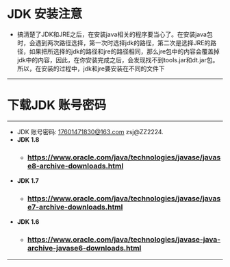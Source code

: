 
# JDK 安装注意
-  搞清楚了JDK和JRE之后，在安装java相关的程序要当心了。在安装java包时，会遇到两次路径选择，第一次时选择jdk的路径，第二次是选择JRE的路径，如果把所选择的jdk的路径和jre的路径相同，那么jre包中的内容会覆盖掉jdk中的内容，因此，在你安装完成之后，会发现找不到tools.jar和dt.jar包。所以，在安装的过程中，jdk和jre要安装在不同的文件下
***
# 下载JDK 账号密码
****
- JDK 账号密码: 17601471830@163.com zsj@ZZ2224.
- **JDK 1.8**
	- ### https://www.oracle.com/java/technologies/javase/javase8-archive-downloads.html
- **JDK 1.7**
	- ### https://www.oracle.com/java/technologies/javase/javase7-archive-downloads.html
- **JDK 1.6**
	- ### https://www.oracle.com/java/technologies/javase-java-archive-javase6-downloads.html
***
